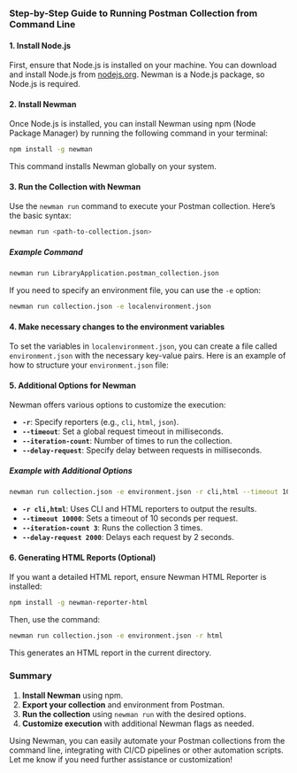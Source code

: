 ### Step-by-Step Guide to Running Postman Collection from Command Line

#### 1. Install Node.js

First, ensure that Node.js is installed on your machine. You can download and install Node.js from [nodejs.org](https://nodejs.org/). Newman is a Node.js package, so Node.js is required.

#### 2. Install Newman

Once Node.js is installed, you can install Newman using npm (Node Package Manager) by running the following command in your terminal:

```bash
npm install -g newman
```

This command installs Newman globally on your system.


#### 3. Run the Collection with Newman

Use the `newman run` command to execute your Postman collection. Here’s the basic syntax:

```bash
newman run <path-to-collection.json>
```

##### Example Command

```bash
newman run LibraryApplication.postman_collection.json
```

If you need to specify an environment file, you can use the `-e` option:

```bash
newman run collection.json -e localenvironment.json
```

#### 4. Make necessary changes to the environment variables

To set the variables in `localenvironment.json`, you can create a file called `environment.json` with the necessary key-value pairs. Here is an example of how to structure your `environment.json` file:


#### 5. Additional Options for Newman

Newman offers various options to customize the execution:

- **`-r`**: Specify reporters (e.g., `cli`, `html`, `json`).
- **`--timeout`**: Set a global request timeout in milliseconds.
- **`--iteration-count`**: Number of times to run the collection.
- **`--delay-request`**: Specify delay between requests in milliseconds.

##### Example with Additional Options

```bash
newman run collection.json -e environment.json -r cli,html --timeout 10000 --iteration-count 3 --delay-request 2000
```

- **`-r cli,html`**: Uses CLI and HTML reporters to output the results.
- **`--timeout 10000`**: Sets a timeout of 10 seconds per request.
- **`--iteration-count 3`**: Runs the collection 3 times.
- **`--delay-request 2000`**: Delays each request by 2 seconds.

#### 6. Generating HTML Reports (Optional)

If you want a detailed HTML report, ensure Newman HTML Reporter is installed:

```bash
npm install -g newman-reporter-html
```

Then, use the command:

```bash
newman run collection.json -e environment.json -r html
```

This generates an HTML report in the current directory.

### Summary

1. **Install Newman** using npm.
2. **Export your collection** and environment from Postman.
3. **Run the collection** using `newman run` with the desired options.
4. **Customize execution** with additional Newman flags as needed.

Using Newman, you can easily automate your Postman collections from the command line, integrating with CI/CD pipelines or other automation scripts. Let me know if you need further assistance or customization!